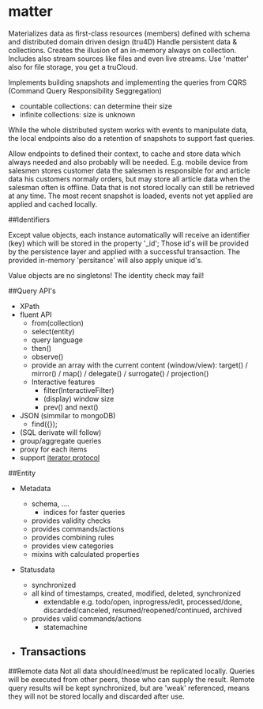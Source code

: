 matter
======

Materializes data as first-class resources (members) defined with schema and distributed domain driven design (tru4D)
Handle persistent data & collections. Creates the illusion of an in-memory always on collection.
Includes also stream sources like files and even live streams. 
Use 'matter' also for file storage, you get a truCloud. 

Implements building snapshots and implementing the queries from CQRS (Command Query Responsibility Seggregation)

* countable collections: can determine their size
* infinite collections: size is unknown

While the whole distributed system works with events to manipulate data, the local endpoints also do a retention 
of snapshots to support fast queries.

Allow endpoints to defined their context, to cache and store data which always needed and also probably will be needed.
E.g. mobile device from salesmen stores customer data the salesmen is responsible for and article data his customers
normaly orders, but may store all article data when the salesman often is offline. 
Data that is not stored locally can still be retrieved at any time. The most recent snapshot is loaded, events not yet 
applied are applied and cached locally.

##Identifiers

Except value objects, each instance automatically will receive an identifier (key) which will be stored in the property '_id';
Those id's will be provided by the persistence layer and applied with a successful transaction. The provided in-memory 
'persitance' will also apply unique id's.   

Value objects are no singletons! The identity check may fail!  

##Query API's
- XPath
- fluent API
    - from(collection)
    - select(entity)
    - query language
    - then() 
    - observe()
    - provide an array with the current content (window/view): target() / mirror() / map() / delegate() / surrogate() / projection()
    - Interactive features
        - filter(InteractiveFilter)
        - (display) window size
        - prev() and next()
- JSON (simmilar to mongoDB)
    - find({});
- (SQL derivate will follow)
- group/aggregate queries
- proxy for each items
- support [iterator protocol](https://developer.mozilla.org/en-US/docs/Web/JavaScript/Reference/Iteration_protocols#The_iterable_protocol)

##Entity

- Metadata
    - schema, ....
        - indices for faster queries
    - provides validity checks
    - provides commands/actions
    - provides combining rules
    - provides view categories
    - mixins with calculated properties
   
    
- Statusdata
    - synchronized
    - all kind of timestamps, created, modified, deleted, synchronized
        - extendable e.g. todo/open, inprogress/edit, processed/done, discarded/canceled, resumed/reopened/continued, archived 
    - provides valid commands/actions
        - statemachine

- Transactions
    - 

##Remote data
Not all data should/need/must be replicated locally. Queries will be executed from other peers, those who can supply the 
result. Remote query results will be kept synchronized, but are 'weak' referenced, means they will not be stored locally
and discarded after use.
